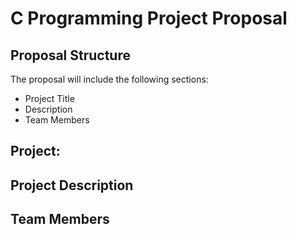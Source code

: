# C Programming Project Proposal

## Proposal Structure
The proposal will include the following sections:
* Project Title
* Description
* Team Members

## Project: 

## Project Description

## Team Members
